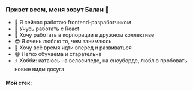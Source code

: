 ### Привет всем, меня зовут Балаи 👋

- 🔭 Я сейчас работаю frontend-разработчиком
- 🌱 Учусь работать с React
- 👯 Хочу работать в корпорации в дружном коллективе
- 😍 Я очень люблю то, чем занимаюсь
- 💃 Хочу всё время идти вперед и развиваться
- 😄 Легко обучаема и старательна
- ⚡ Хобби: катаюсь на велосипеде, на сноуборде, люблю пробовать новые виды досуга

#### Мой стек:
